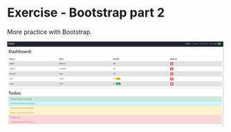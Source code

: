 # Exercise - Bootstrap part 2
More practice with Bootstrap.

<p align="center">
     <img src="app.png" alt="App">
</p>
